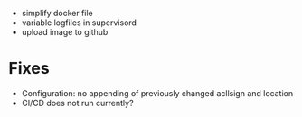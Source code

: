 
+ simplify docker file 
+ variable logfiles in supervisord
+ upload image to github

# Fixes
- Configuration: no appending of previously changed acllsign and location
- CI/CD does not run currently?

